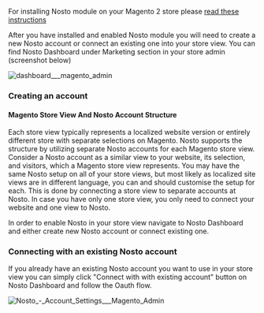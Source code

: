 For installing Nosto module on your Magento 2 store please [read these instructions](Installing)

After you have installed and enabled Nosto module you will need to create a new Nosto account or connect an existing one into your store view. You can find Nosto Dashboard under Marketing section in your store admin (screenshot below)

![dashboard___magento_admin](https://user-images.githubusercontent.com/15191701/35331010-6ed519fe-010e-11e8-9db2-62c045868e85.png)

### Creating an account

#### Magento Store View And Nosto Account Structure

Each store view typically represents a localized website version or entirely different store with separate selections on Magento. Nosto supports the structure by utilizing separate Nosto accounts for each Magento store view. Consider a Nosto account as a similar view to your website, its selection, and visitors, which a Magento store view represents. You may have the same Nosto setup on all of your store views, but most likely as localized site views are in different language, you can and should customise the setup for each. This is done by connecting a  store view to separate accounts at Nosto. In case you have only one store view, you only need to connect your website and one view to Nosto.

In order to enable Nosto in your store view navigate to Nosto Dashboard and either create new Nosto account or connect existing one.

### Connecting with an existing Nosto account

If you already have an existing Nosto account you want to use in your store view you can simply click "Connect with with existing account" button on Nosto Dashboard and follow the Oauth flow. 

![Nosto_-_Account_Settings___Magento_Admin](https://user-images.githubusercontent.com/15191701/72875946-0f0b9b00-3cfe-11ea-9778-8efa18b71953.png)


